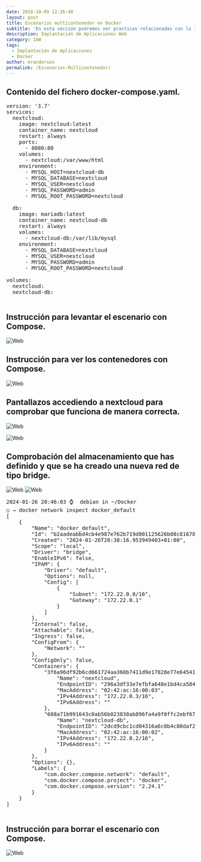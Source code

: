 ```yaml
---
date: 2018-10-09 12:26:40
layout: post
title: Escenarios multicontenedor en Docker
subtitle: 'En esta sección podremos ver practicas relacionadas con la Implantación de Aplicaciones Web'
description: Implantación de Aplicaciones Web
category: IAW
tags:
  - Implantación de Aplicaciones
  - Docker
author: mranderson
permalink: /Escenarios-Multicontenedor/
---
```


##    Contenido del fichero docker-compose.yaml.
    
<pre>
version: '3.7'
services:
  nextcloud:
    image: nextcloud:latest
    container_name: nextcloud
    restart: always
    ports:
      - 8080:80
    volumes:
      - nextcloud:/var/www/html
    environment:
      - MYSQL_HOST=nextcloud-db
      - MYSQL_DATABASE=nextcloud
      - MYSQL_USER=nextcloud
      - MYSQL_PASSWORD=admin
      - MYSQL_ROOT_PASSWORD=nextcloud

  db:
    image: mariadb:latest
    container_name: nextcloud-db
    restart: always
    volumes:
      - nextcloud-db:/var/lib/mysql
    environment:
      - MYSQL_DATABASE=nextcloud
      - MYSQL_USER=nextcloud
      - MYSQL_PASSWORD=admin
      - MYSQL_ROOT_PASSWORD=nextcloud

volumes:
  nextcloud:
  nextcloud-db:

</pre>

## Instrucción para levantar el escenario con Compose.

![Web](/assets/img/uploads/254.jpg)

##    Instrucción para ver los contenedores con Compose.

![Web](/assets/img/uploads/254.jpg)
   

##  Pantallazos accediendo a nextcloud para comprobar que funciona de manera correcta.

![Web](/assets/img/uploads/254.jpg)

![Web](/assets/img/uploads/254.jpg)

##  Comprobación del almacenamiento que has definido y que se ha creado una nueva red de tipo bridge.

![Web](/assets/img/uploads/254.jpg)
![Web](/assets/img/uploads/254.jpg)

     
<pre>
2024-01-26 20:46:03 ⌚  debian in ~/Docker
○ → docker network inspect docker_default
[
    {
        "Name": "docker_default",
        "Id": "b2aadeabbd4cb4e987e762b719d001125626b08c81678816c754b9880f73d1e1",
        "Created": "2024-01-26T20:38:16.953949403+01:00",
        "Scope": "local",
        "Driver": "bridge",
        "EnableIPv6": false,
        "IPAM": {
            "Driver": "default",
            "Options": null,
            "Config": [
                {
                    "Subnet": "172.22.0.0/16",
                    "Gateway": "172.22.0.1"
                }
            ]
        },
        "Internal": false,
        "Attachable": false,
        "Ingress": false,
        "ConfigFrom": {
            "Network": ""
        },
        "ConfigOnly": false,
        "Containers": {
            "3f6a96df92b6cd661724aa360b7411d9e17828e77e64541c2fd1ddb600c1ff23": {
                "Name": "nextcloud",
                "EndpointID": "296a3df33e7efbfa648e1bd4ca584815aaf7efdc354dab9961c629de30bad55c",
                "MacAddress": "02:42:ac:16:00:03",
                "IPv4Address": "172.22.0.3/16",
                "IPv6Address": ""
            },
            "608a71b991643c0ab56b023838ab896fa4a9f0ffc2ebf67a7a600558e074480b": {
                "Name": "nextcloud-db",
                "EndpointID": "2dcd9cbc1cd04316a6c0b4c80daf2163d9c51e4ed21aa7ece6649efa13061ea8",
                "MacAddress": "02:42:ac:16:00:02",
                "IPv4Address": "172.22.0.2/16",
                "IPv6Address": ""
            }
        },
        "Options": {},
        "Labels": {
            "com.docker.compose.network": "default",
            "com.docker.compose.project": "docker",
            "com.docker.compose.version": "2.24.1"
        }
    }
]

</pre>

## Instrucción para borrar el escenario con Compose.

![Web](/assets/img/uploads/254.jpg)
